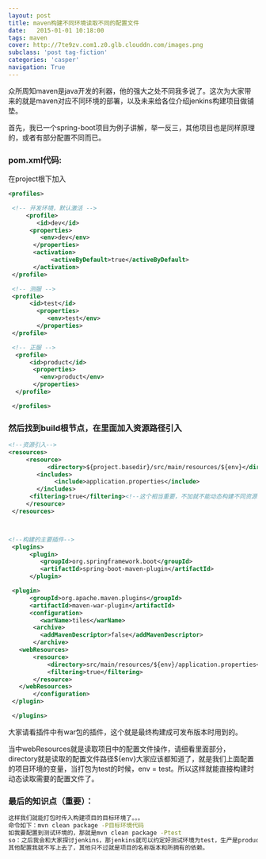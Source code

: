 ```yaml
---
layout: post
title: maven构建不同环境读取不同的配置文件
date:   2015-01-01 10:18:00
tags: maven
cover: http://7te9zv.com1.z0.glb.clouddn.com/images.png
subclass: 'post tag-fiction'
categories: 'casper'
navigation: True
---
```

众所周知maven是java开发的利器，他的强大之处不同我多说了。这次为大家带来的就是maven对应不同环境的部署，以及未来给各位介绍jenkins构建项目做铺垫。

首先，我已一个spring-boot项目为例子讲解，举一反三，其他项目也是同样原理的，或者有部分配置不同而已。

### pom.xml代码:
在project根下加入

```xml
<profiles>

 <!-- 开发环境，默认激活 -->
     <profile>
        <id>dev</id>
      <properties>
         <env>dev</env>
       </properties>
       <activation>
            <activeByDefault>true</activeByDefault>
       </activation>
 </profile>

 <!-- 测服 -->
 <profile>
      <id>test</id>
        <properties>
           <env>test</env>
        </properties>
 </profile>

 <!-- 正服 -->
  <profile>
      <id>product</id>
       <properties>
         <env>product</env>
       </properties>
  </profile>

 </profiles>
```

### 然后找到build根节点，在里面加入资源路径引入

```xml
<!--资源引入-->
<resources>
     <resource>
           <directory>${project.basedir}/src/main/resources/${env}</directory>
        <includes>
             <include>application.properties</include>
        </includes>
      <filtering>true</filtering><!--这个相当重要，不加就不能动态构建不同资源了-->
     </resource>
 </resources>



<!--构建的主要插件-->
 <plugins>
      <plugin>
         <groupId>org.springframework.boot</groupId>
         <artifactId>spring-boot-maven-plugin</artifactId>
      </plugin>

 <plugin>
      <groupId>org.apache.maven.plugins</groupId>
      <artifactId>maven-war-plugin</artifactId>
      <configuration>
         <warName>tiles</warName>
       <archive>
         <addMavenDescriptor>false</addMavenDescriptor>
       </archive>
   <webResources>
       <resource>
           <directory>src/main/resources/${env}/application.properties</directory>
           <filtering>true</filtering>
       </resource>
   </webResources>
       </configuration>
 </plugin>

 </plugins>
```
大家请看插件中有war包的插件，这个就是最终构建成可发布版本时用到的。

当中webResources就是读取项目中的配置文件操作，请细看里面部分，directory就是读取的配置文件路径${env}大家应该都知道了，就是我们上面配置的项目环境的变量，当打包为test的时候，env = test。所以这样就能直接构建时动态读取需要的配置文件了。

### 最后的知识点（重要）：

```Bash
这样我们就能打包时传入构建项目的目标环境了。。。
命令如下：mvn clean package -P目标环境代码
如我要配置到测试环境的，那就是mvn clean package -Ptest
so：之后我会和大家探讨jenkins，那jenkins就可以约定好测试环境为test，生产是product来构建项目了。（后话）
其他配置我就不写上去了，其他只不过就是项目的名称版本和所拥有的依赖。

```
